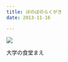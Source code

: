 ```yaml
---
title: ほのぼのらくがき
date: 2013-11-16

---
```


![](https://farm6.staticflickr.com/5758/20897731380_1b677f94c1_b.jpg)

大学の食堂まえ
